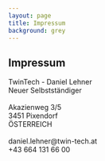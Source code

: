 ```yaml
---
layout: page
title: Impressum
background: grey
---
```


<div class="col-lg-12 text-center">
	<h2 class="section-heading text-uppercase">Impressum</h2>
	TwinTech - Daniel Lehner<br/>
	Neuer Selbstständiger <br/>
<br/>
	Akazienweg 3/5<br/>
	3451 Pixendorf<br/>
	ÖSTERREICH<br/>
<br/>
	daniel.lehner@twin-tech.at<br/>
	+43 664 131 66 00
</div>

